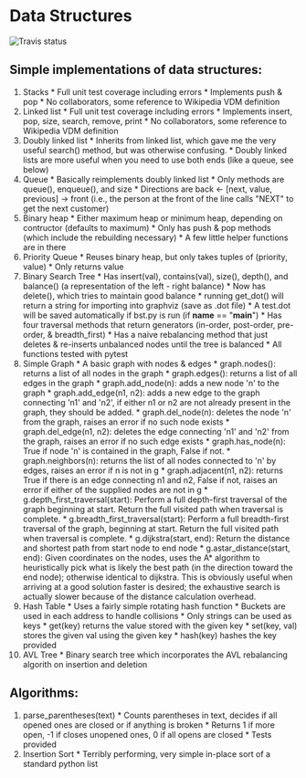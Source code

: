 Data Structures
=====

![Travis status](https://travis-ci.org/jbbrokaw/data-structures.svg?branch=master "Travis status")


## Simple implementations of data structures:
  1. Stacks
    * Full unit test coverage including errors
    * Implements push & pop
    * No collaborators, some reference to Wikipedia VDM definition
  2. Linked list
    * Full unit test coverage including errors
    * Implements insert, pop, size, search, remove, print
    * No collaborators, some reference to Wikipedia VDM definition
  3. Doubly linked list
    * Inherits from linked list, which gave me the very useful search() method,
      but was otherwise confusing.
    * Doubly linked lists are more useful when you need to use both ends (like a queue, see below)
  4. Queue
    * Basically reimplements doubly linked list
    * Only methods are queue(), enqueue(), and size
    * Directions are back  <-  [next, value, previous] -> front (i.e., the person at the front of the line calls "NEXT" to get the next customer)
  5. Binary heap
    * Either maximum heap or minimum heap, depending on contructor (defaults to maximum)
    * Only has push & pop methods (which include the rebuilding necessary)
    * A few little helper functions are in there
  6. Priority Queue
    * Reuses binary heap, but only takes tuples of (priority, value)
    * Only returns value
  7. Binary Search Tree
    * Has insert(val), contains(val), size(), depth(), and balance() (a representation of the left - right balance)
    * Now has delete(), which tries to maintain good balance
    * running get_dot() will return a string for importing into graphviz (save as .dot file)
    * A test.dot will be saved automatically if bst.py is run (if __name__ == "__main__")
    * Has four traversal methods that return generators (in-order, post-order, pre-order, & breadth_first)
    * Has a naive rebalancing method that just deletes & re-inserts unbalanced nodes until the tree is balanced
    * All functions tested with pytest
  8. Simple Graph
    * A basic graph with nodes & edges
    * graph.nodes(): returns a list of all nodes in the graph
    * graph.edges(): returns a list of all edges in the graph
    * graph.add_node(n): adds a new node 'n' to the graph
    * graph.add_edge(n1, n2): adds a new edge to the graph connecting 'n1' and 'n2', if either n1 or n2 are not already present in the graph, they should be added.
    * graph.del_node(n): deletes the node 'n' from the graph, raises an error if no such node exists
    * graph.del_edge(n1, n2): deletes the edge connecting 'n1' and 'n2' from the graph, raises an error if no such edge exists
    * graph.has_node(n): True if node 'n' is contained in the graph, False if not.
    * graph.neighbors(n): returns the list of all nodes connected to 'n' by edges, raises an error if n is not in g
    * graph.adjacent(n1, n2): returns True if there is an edge connecting n1 and n2, False if not, raises an error if either of the supplied nodes are not in g
    * g.depth_first_traversal(start): Perform a full depth-first traversal of the graph beginning at start. Return the full visited path when traversal is complete.
    * g.breadth_first_traversal(start): Perform a full breadth-first traversal of the graph, beginning at start. Return the full visited path when traversal is complete.
    * g.dijkstra(start, end): Return the distance and shortest path from start node to end node
    * g.astar_distance(start, end): Given coordinates on the nodes, uses the A* algorithm to heuristically pick what is likely the best path (in the direction toward the end node); otherwise identical to dijkstra. This is obviously useful when arriving at a good solution faster is desired; the exhaustive search is actually slower because of the distance calculation overhead.
  9. Hash Table
    * Uses a fairly simple rotating hash function
    * Buckets are used in each address to handle collisions
    * Only strings can be used as keys
    * get(key) returns the value stored with the given key
    * set(key, val) stores the given val using the given key
    * hash(key) hashes the key provided
  10. AVL Tree
    * Binary search tree which incorporates the AVL rebalancing algorith on insertion and deletion


## Algorithms:
  1. parse_parentheses(text)
    * Counts parentheses in text, decides if all opened ones are closed or if anything is broken
    * Returns 1 if more open, -1 if closes unopened ones, 0 if all opens are closed
    * Tests provided
  2. Insertion Sort
    * Terribly performing, very simple in-place sort of a standard python list
